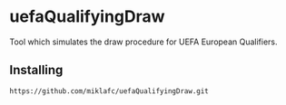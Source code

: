 # uefaQualifyingDraw
Tool which simulates the draw procedure for UEFA European Qualifiers.

## Installing

`https://github.com/miklafc/uefaQualifyingDraw.git`
